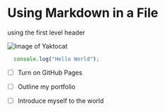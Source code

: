 # Using Markdown in a File
using the first level header

![Image of Yaktocat](https://octodex.github.com/images/yaktocat.png)

``` javascript
  console.log("Hello World");
```

- [ ] Turn on GitHub Pages
- [ ] Outline my portfolio
- [ ] Introduce myself to the world



